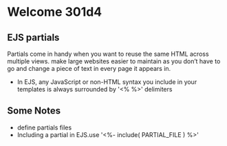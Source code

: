 # Welcome 301d4

## EJS partials
Partials come in handy when you want to reuse the same HTML across multiple views. 
make large websites easier to maintain as you don’t have to go and change a piece of text in every page it appears in.


* In EJS, any JavaScript or non-HTML syntax you include in your templates is always surrounded by '<% %>' delimiters
## Some Notes
* define partials files
* Including a partial in EJS.use '<%- include( PARTIAL_FILE ) %>'
